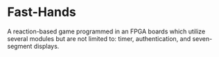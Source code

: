 # Fast-Hands
A reaction-based game programmed in an FPGA boards which utilize several modules but are not limited to: timer, authentication, and seven-segment displays.
